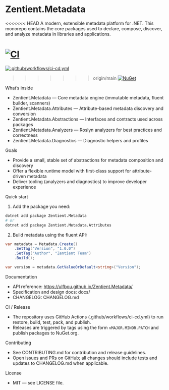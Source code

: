 # Zentient.Metadata

<<<<<<< HEAD
A modern, extensible metadata platform for .NET. This monorepo contains the core packages used to declare, compose, discover, and analyze metadata in libraries and applications.

[![CI](https://github.com/ulfbou/Zentient.Metadata/actions/workflows/ci-cd.yml/badge.svg)](.github/workflows/ci-cd.yml)
=======
[![.github/workflows/ci-cd.yml](https://github.com/ulfbou/Zentient.Metadata/actions/workflows/ci-cd.yml/badge.svg)](https://github.com/ulfbou/Zentient.Metadata/actions/workflows/ci-cd.yml)
>>>>>>> origin/main
[![NuGet](https://img.shields.io/nuget/v/Zentient.Metadata.svg)](https://www.nuget.org/packages/Zentient.Metadata)

What’s inside
- Zentient.Metadata — Core metadata engine (immutable metadata, fluent builder, scanners)
- Zentient.Metadata.Attributes — Attribute-based metadata discovery and conversion
- Zentient.Metadata.Abstractions — Interfaces and contracts used across packages
- Zentient.Metadata.Analyzers — Roslyn analyzers for best practices and correctness
- Zentient.Metadata.Diagnostics — Diagnostic helpers and profiles

Goals
- Provide a small, stable set of abstractions for metadata composition and discovery
- Offer a flexible runtime model with first-class support for attribute-driven metadata
- Deliver tooling (analyzers and diagnostics) to improve developer experience

Quick start
1. Add the package you need:

```bash
dotnet add package Zentient.Metadata
# or
dotnet add package Zentient.Metadata.Attributes
```

2. Build metadata using the fluent API:

```csharp
var metadata = Metadata.Create()
    .SetTag("Version", "1.0.0")
    .SetTag("Author", "Zentient Team")
    .Build();

var version = metadata.GetValueOrDefault<string>("Version");
```

Documentation
- API reference: https://ulfbou.github.io/Zentient.Metadata/
- Specification and design docs: docs/
- CHANGELOG: CHANGELOG.md

CI / Release
- The repository uses GitHub Actions (.github/workflows/ci-cd.yml) to run restore, build, test, pack, and publish.
- Releases are triggered by tags using the form `vMAJOR.MINOR.PATCH` and publish packages to NuGet.org.

Contributing
- See CONTRIBUTING.md for contribution and release guidelines.
- Open issues and PRs on GitHub; all changes should include tests and updates to CHANGELOG.md when applicable.

License
- MIT — see LICENSE file.

